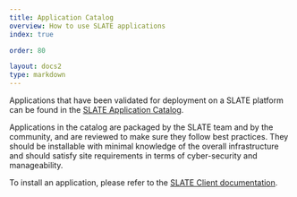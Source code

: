 ```yaml
---
title: Application Catalog
overview: How to use SLATE applications
index: true

order: 80

layout: docs2
type: markdown
---
```

Applications that have been validated for deployment on a SLATE platform can be found in the
[SLATE Application Catalog](https://portal.slateci.io/applications).

Applications in the catalog are packaged by the SLATE team and by the community, and are reviewed to make sure
they follow best practices. They should be installable with minimal knowledge of the overall infrastructure and
should satisfy site requirements in terms of cyber-security and manageability.

To install an application, please refer to the [SLATE Client documentation](http://slateci.io/docs/quickstart/slate-client.html).
